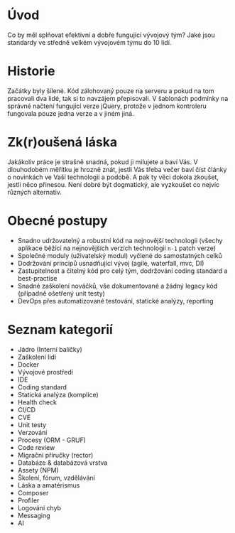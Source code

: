 # Úvod
Co by měl splňovat efektivní a dobře fungující vývojový tým? Jaké jsou standardy ve středně velkém vývojovém týmu do 10 lidí.

# Historie
Začátky byly šílené. Kód zálohovaný pouze na serveru a pokud na tom pracovali dva lidé, tak si to navzájem přepisovali. V šablonách podmínky na správné načtení fungující verze jQuery, protože v jednom kontroleru fungovala pouze jedna verze a v jiném jiná.

# Zk(r)oušená láska
Jakákoliv práce je strašně snadná, pokud ji milujete a baví Vás. V dlouhodobém měřítku je hrozně znát, jestli Vás třeba večer baví číst články o novinkách ve Vaší technologii a podobě. A pak ty věci dokola zkoušet, jestli něco přinesou. Není dobré být dogmatický, ale vyzkoušet co nejvíc různých alternativ.

# Obecné postupy
 - Snadno udržovatelný a robustní kód na nejnovější technologii (všechy aplikace běžící na nejnovějších verzích technologií `n-1` patch verze)
 - Společné moduly (uživatelský modul) vyčlené do samostatných celků
 - Dodržování principů usnadňující vývoj (agile, waterfall, mvc, DI)
 - Zastupitelnost a čitelný kód pro celý tým, dodržování coding standard a best-practise
 - Snadné zaškolení nováčků, vše dokumentované a žádný legacy kód (případně ošetřený unit testy)
 - DevOps přes automatizované testování, statické analýzy, reporting

# Seznam kategorií
- Jádro (Interní balíčky)
- Zaškolení lidí
- Docker
- Vývojové prostředí
- IDE
- Coding standard
- Statická analýza (komplice)
- Health check
- CI/CD
- CVE
- Unit testy
- Verzování
- Procesy (ORM - GRUF)
- Code review
- Migrační příručky (rector)
- Databáze & databázová vrstva
- Assety (NPM)
- Školení, fórum, vzdělávání
- Láska a amatérismus
- Composer
- Profiler
- Logování chyb
- Messaging
- AI





